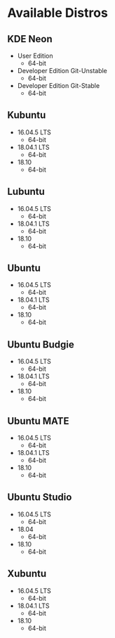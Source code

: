 Available Distros
=================

KDE Neon
--------
* User Edition
  * 64-bit
* Developer Edition Git-Unstable
  * 64-bit
* Developer Edition Git-Stable
  * 64-bit

Kubuntu
-------

* 16.04.5 LTS
  * 64-bit
* 18.04.1 LTS
  * 64-bit
* 18.10
  * 64-bit

Lubuntu
-------

* 16.04.5 LTS
  * 64-bit
* 18.04.1 LTS
  * 64-bit
* 18.10
  * 64-bit

Ubuntu
------
* 16.04.5 LTS
  * 64-bit
* 18.04.1 LTS
  * 64-bit
* 18.10
  * 64-bit

Ubuntu Budgie
-------------
* 16.04.5 LTS
  * 64-bit
* 18.04.1 LTS
  * 64-bit
* 18.10
  * 64-bit

Ubuntu MATE
-----------
* 16.04.5 LTS
  * 64-bit
* 18.04.1 LTS
  * 64-bit
* 18.10
  * 64-bit

Ubuntu Studio
-------------
* 16.04.5 LTS
  * 64-bit
* 18.04
  * 64-bit
* 18.10
  * 64-bit

Xubuntu
-------
* 16.04.5 LTS
  * 64-bit
* 18.04.1 LTS
  * 64-bit
* 18.10
  * 64-bit
